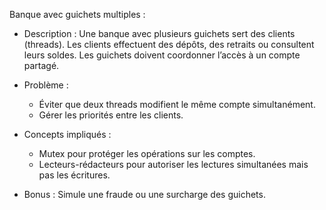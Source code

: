 Banque avec guichets multiples :
* Description : Une banque avec plusieurs guichets sert des clients (threads). Les clients effectuent des dépôts, des retraits ou consultent leurs soldes. Les guichets doivent coordonner l’accès à un compte partagé.

* Problème :
    * Éviter que deux threads modifient le même compte simultanément.
    * Gérer les priorités entre les clients.
* Concepts impliqués :
    * Mutex pour protéger les opérations sur les comptes.
    * Lecteurs-rédacteurs pour autoriser les lectures simultanées mais pas les écritures.
    
* Bonus : Simule une fraude ou une surcharge des guichets.